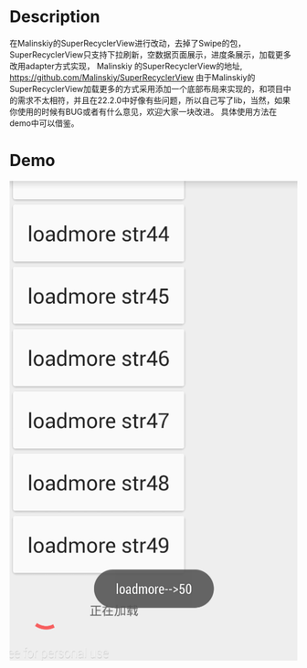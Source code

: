 # Description
在Malinskiy的SuperRecyclerView进行改动，去掉了Swipe的包，SuperRecyclerView只支持下拉刷新，空数据页面展示，进度条展示，加载更多改用adapter方式实现，
Malinskiy 的SuperRecyclerView的地址, https://github.com/Malinskiy/SuperRecyclerView
由于Malinskiy的SuperRecyclerView加载更多的方式采用添加一个底部布局来实现的，和项目中的需求不太相符，并且在22.2.0中好像有些问题，所以自己写了lib，当然，如果你使用的时候有BUG或者有什么意见，欢迎大家一块改进。
具体使用方法在demo中可以借鉴。
# Demo
![image](https://github.com/wanglg/resource/blob/master/20150630112733.png)
